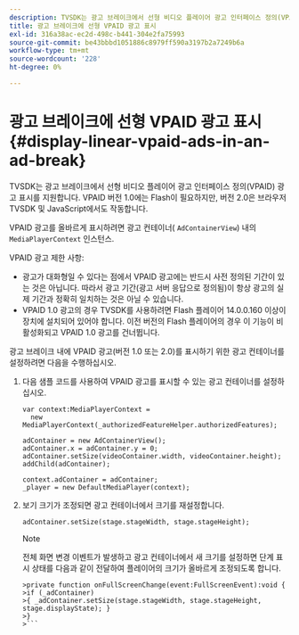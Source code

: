 ```yaml
---
description: TVSDK는 광고 브레이크에서 선형 비디오 플레이어 광고 인터페이스 정의(VPAID) 광고 표시를 지원합니다. VPAID 버전 1.0에는 Flash이 필요하지만, 버전 2.0은 브라우저 TVSDK 및 JavaScript에서도 작동합니다.
title: 광고 브레이크에 선형 VPAID 광고 표시
exl-id: 316a38ac-ec2d-498c-b441-304e2fa75993
source-git-commit: be43bbbd1051886c8979ff590a3197b2a7249b6a
workflow-type: tm+mt
source-wordcount: '228'
ht-degree: 0%

---
```


# 광고 브레이크에 선형 VPAID 광고 표시{#display-linear-vpaid-ads-in-an-ad-break}

TVSDK는 광고 브레이크에서 선형 비디오 플레이어 광고 인터페이스 정의(VPAID) 광고 표시를 지원합니다. VPAID 버전 1.0에는 Flash이 필요하지만, 버전 2.0은 브라우저 TVSDK 및 JavaScript에서도 작동합니다.

VPAID 광고를 올바르게 표시하려면 광고 컨테이너( `AdContainerView`) 내의 `MediaPlayerContext` 인스턴스.

VPAID 광고 제한 사항:

* 광고가 대화형일 수 있다는 점에서 VPAID 광고에는 반드시 사전 정의된 기간이 있는 것은 아닙니다. 따라서 광고 기간(광고 서버 응답으로 정의됨)이 항상 광고의 실제 기간과 정확히 일치하는 것은 아닐 수 있습니다.
* VPAID 1.0 광고의 경우 TVSDK를 사용하려면 Flash 플레이어 14.0.0.160 이상이 장치에 설치되어 있어야 합니다. 이전 버전의 Flash 플레이어의 경우 이 기능이 비활성화되고 VPAID 1.0 광고를 건너뜁니다.

광고 브레이크 내에 VPAID 광고(버전 1.0 또는 2.0)를 표시하기 위한 광고 컨테이너를 설정하려면 다음을 수행하십시오.

1. 다음 샘플 코드를 사용하여 VPAID 광고를 표시할 수 있는 광고 컨테이너를 설정하십시오.

   ```
   var context:MediaPlayerContext =  
     new MediaPlayerContext(_authorizedFeatureHelper.authorizedFeatures); 
   
   adContainer = new AdContainerView(); 
   adContainer.x = adContainer.y = 0; 
   adContainer.setSize(videoContainer.width, videoContainer.height); 
   addChild(adContainer); 
   
   context.adContainer = adContainer; 
   _player = new DefaultMediaPlayer(context);
   ```

1. 보기 크기가 조정되면 광고 컨테이너에서 크기를 재설정합니다.

   ```
   adContainer.setSize(stage.stageWidth, stage.stageHeight);
   ```

   >[!NOTE]
   >
   >전체 화면 변경 이벤트가 발생하고 광고 컨테이너에서 새 크기를 설정하면 단계 표시 상태를 다음과 같이 전달하여 플레이어의 크기가 올바르게 조정되도록 합니다.
   >
   >
   ```
   >private function onFullScreenChange(event:FullScreenEvent):void { 
   >if (_adContainer) 
   >{ _adContainer.setSize(stage.stageWidth, stage.stageHeight, stage.displayState); } 
   >}
   >```
